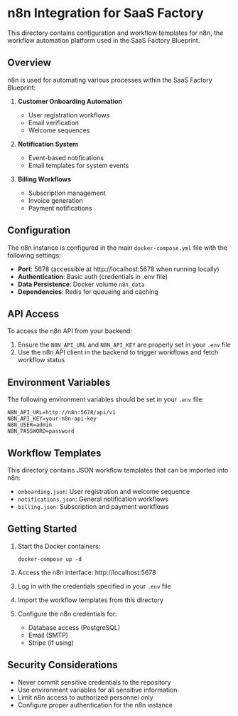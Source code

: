 # n8n Integration for SaaS Factory

This directory contains configuration and workflow templates for n8n, the workflow automation platform used in the SaaS Factory Blueprint.

## Overview

n8n is used for automating various processes within the SaaS Factory Blueprint:

1. **Customer Onboarding Automation**
   - User registration workflows
   - Email verification
   - Welcome sequences

2. **Notification System**
   - Event-based notifications
   - Email templates for system events

3. **Billing Workflows**
   - Subscription management
   - Invoice generation
   - Payment notifications

## Configuration

The n8n instance is configured in the main `docker-compose.yml` file with the following settings:

- **Port**: 5678 (accessible at http://localhost:5678 when running locally)
- **Authentication**: Basic auth (credentials in .env file)
- **Data Persistence**: Docker volume `n8n_data`
- **Dependencies**: Redis for queueing and caching

## API Access

To access the n8n API from your backend:

1. Ensure the `N8N_API_URL` and `N8N_API_KEY` are properly set in your `.env` file
2. Use the n8n API client in the backend to trigger workflows and fetch workflow status

## Environment Variables

The following environment variables should be set in your `.env` file:

```
N8N_API_URL=http://n8n:5678/api/v1
N8N_API_KEY=your-n8n-api-key
N8N_USER=admin
N8N_PASSWORD=password
```

## Workflow Templates

This directory contains JSON workflow templates that can be imported into n8n:

- `onboarding.json`: User registration and welcome sequence
- `notifications.json`: General notification workflows
- `billing.json`: Subscription and payment workflows

## Getting Started

1. Start the Docker containers:
   ```
   docker-compose up -d
   ```

2. Access the n8n interface: http://localhost:5678

3. Log in with the credentials specified in your `.env` file

4. Import the workflow templates from this directory

5. Configure the n8n credentials for:
   - Database access (PostgreSQL)
   - Email (SMTP)
   - Stripe (if using)

## Security Considerations

- Never commit sensitive credentials to the repository
- Use environment variables for all sensitive information
- Limit n8n access to authorized personnel only
- Configure proper authentication for the n8n instance